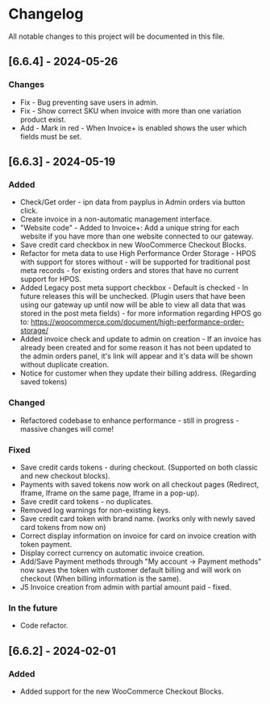 # Changelog

All notable changes to this project will be documented in this file.

##  [6.6.4] - 2024-05-26

### Changes
 * Fix - Bug preventing save users in admin.
 * Fix - Show correct SKU when invoice with more than one variation product exist.
 * Add - Mark in red - When Invoice+ is enabled shows the user which fields must be set.

## [6.6.3] - 2024-05-19

### Added

- Check/Get order - ipn data from payplus in Admin orders via button click.
- Create invoice in a non-automatic management interface.
- "Website code" - Added to Invoice+: Add a unique string for each website if you have more than one website connected to our gateway.
- Save credit card checkbox in new WooCommerce Checkout Blocks.
- Refactor for meta data to use High Performance Order Storage - HPOS with support for stores without - will be supported for traditional post meta records - for existing orders and stores that have no current support for HPOS.
- Added Legacy post meta support checkbox - Default is checked - In future releases this will be unchecked. (Plugin users that have been using our gateway up until now will be able to view all data that was stored in the post meta fields) - for more information regarding HPOS go to: https://woocommerce.com/document/high-performance-order-storage/
- Added invoice check and update to admin on creation - If an invoice has already been created and for some reason it has not been updated to the admin orders panel, it's link will appear and it's data will be shown without duplicate creation.
- Notice for customer when they update their billing address. (Regarding saved tokens)

### Changed

- Refactored codebase to enhance performance - still in progress - massive changes will come!

### Fixed

- Save credit cards tokens - during checkout. (Supported on both classic and new checkout blocks).
- Payments with saved tokens now work on all checkout pages (Redirect, Iframe, Iframe on the same page, Iframe in a pop-up).
- Save credit card tokens - no duplicates.
- Removed log warnings for non-existing keys.
- Save credit card token with brand name. (works only with newly saved card tokens from now on)
- Correct display information on invoice for card on invoice creation with token payment.
- Display correct currency on automatic invoice creation.
- Add/Save Payment methods through "My account -> Payment methods" now saves the token with customer default billing and will work on checkout (When billing information is the same).
- J5 Invoice creation from admin with partial amount paid - fixed.

### In the future

- Code refactor.

## [6.6.2] - 2024-02-01

### Added

- Added support for the new WooCommerce Checkout Blocks.
